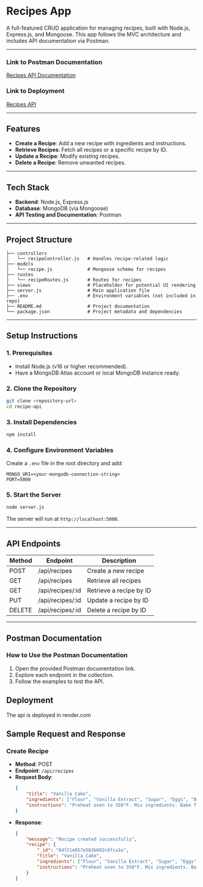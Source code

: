 # Recipes App

A full-featured CRUD application for managing recipes, built with Node.js, Express.js, and Mongoose. This app follows the MVC architecture and includes API documentation via Postman.

---
### **Link to Postman Documentation**
[Recipes API Documentation](https://elements.getpostman.com/redirect?entityId=40143357-bb9b3a84-9f0b-462a-9d68-7ec8bbf6a634&entityType=collection)


### **Link to Deployment**
[Recipes API ](https://recipe-api-61jq.onrender.com/api/recipes)

---

## **Features**
- **Create a Recipe**: Add a new recipe with ingredients and instructions.
- **Retrieve Recipes**: Fetch all recipes or a specific recipe by ID.
- **Update a Recipe**: Modify existing recipes.
- **Delete a Recipe**: Remove unwanted recipes.

---

## **Tech Stack**
- **Backend**: Node.js, Express.js
- **Database**: MongoDB (via Mongoose)
- **API Testing and Documentation**: Postman

---

## **Project Structure**
```plaintext
├── controllers
│   └── recipeController.js   # Handles recipe-related logic
├── models
│   └── recipe.js             # Mongoose schema for recipes
├── routes
│   └── recipeRoutes.js       # Routes for recipes
├── views                     # Placeholder for potential UI rendering
├── server.js                 # Main application file
├── .env                      # Environment variables (not included in repo)
├── README.md                 # Project documentation
└── package.json              # Project metadata and dependencies
```

---

## **Setup Instructions**

### **1. Prerequisites**
- Install Node.js (v16 or higher recommended).
- Have a MongoDB Atlas account or local MongoDB instance ready.

### **2. Clone the Repository**
```bash
git clone <repository-url>
cd recipe-api
```

### **3. Install Dependencies**
```bash
npm install
```

### **4. Configure Environment Variables**
Create a `.env` file in the root directory and add:
```
MONGO_URI=<your-mongodb-connection-string>
PORT=5000
```

### **5. Start the Server**
```bash
node server.js
```
The server will run at `http://localhost:5000`.

---

## **API Endpoints**
| Method | Endpoint         | Description                     |
|--------|------------------|---------------------------------|
| POST   | /api/recipes     | Create a new recipe            |
| GET    | /api/recipes     | Retrieve all recipes           |
| GET    | /api/recipes/:id | Retrieve a recipe by ID        |
| PUT    | /api/recipes/:id | Update a recipe by ID          |
| DELETE | /api/recipes/:id | Delete a recipe by ID          |

---

## **Postman Documentation**
### **How to Use the Postman Documentation**
1. Open the provided Postman documentation link.
2. Explore each endpoint in the collection.
3. Follow the examples to test the API.

## **Deployment**
The api is deployed in render.com

## **Sample Request and Response**

### **Create Recipe**
- **Method**: POST  
- **Endpoint**: `/api/recipes`  
- **Request Body**:
  ```json
  {
      "title": "Vanilla Cake",
      "ingredients": ["Flour", "Vanilla Extract", "Sugar", "Eggs", "Butter"],
      "instructions": "Preheat oven to 350°F. Mix ingredients. Bake for 25 minutes."
  }
  ```
- **Response**:
  ```json
  {
      "message": "Recipe created successfully",
      "recipe": {
          "_id": "64f21e857e583b002c6fca1e",
          "title": "Vanilla Cake",
          "ingredients": ["Flour", "Vanilla Extract", "Sugar", "Eggs", "Butter"],
          "instructions": "Preheat oven to 350°F. Mix ingredients. Bake for 25 minutes."
      }
  }
  ```


